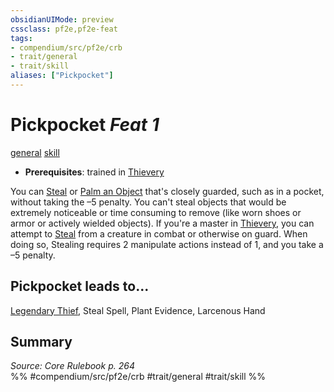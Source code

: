 ```yaml
---
obsidianUIMode: preview
cssclass: pf2e,pf2e-feat
tags:
- compendium/src/pf2e/crb
- trait/general
- trait/skill
aliases: ["Pickpocket"]
---
```

# Pickpocket  *Feat 1*  
[general](/rules/traits/general.md)  [skill](/rules/traits/skill.md)  

- **Prerequisites**: trained in [Thievery](/compendium/skills.md#Thievery)

You can [Steal](/rules/actions/steal.md) or [Palm an Object](/rules/actions/palm-an-object.md) that's closely guarded, such as in a pocket, without taking the –5 penalty. You can't steal objects that would be extremely noticeable or time consuming to remove (like worn shoes or armor or actively wielded objects). If you're a master in [Thievery](/compendium/skills.md#Thievery), you can attempt to [Steal](/rules/actions/steal.md) from a creature in combat or otherwise on guard. When doing so, Stealing requires 2 manipulate actions instead of 1, and you take a –5 penalty.

## Pickpocket leads to...

[Legendary Thief](/compendium/feats/legendary-thief.md), Steal Spell, Plant Evidence, Larcenous Hand

## Summary

*Source: Core Rulebook p. 264*  
%% #compendium/src/pf2e/crb #trait/general #trait/skill %%